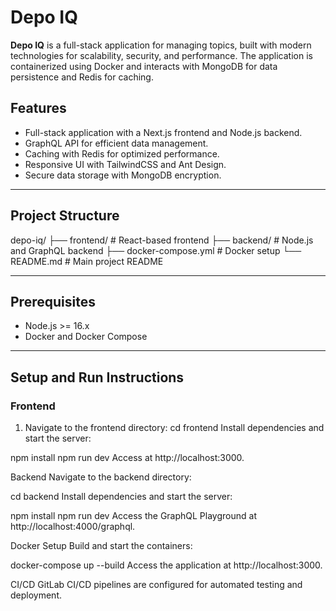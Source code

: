 # Depo IQ

**Depo IQ** is a full-stack application for managing topics, built with modern technologies for scalability, security, and performance. The application is containerized using Docker and interacts with MongoDB for data persistence and Redis for caching.

## Features

- Full-stack application with a Next.js frontend and Node.js backend.
- GraphQL API for efficient data management.
- Caching with Redis for optimized performance.
- Responsive UI with TailwindCSS and Ant Design.
- Secure data storage with MongoDB encryption.

---

## Project Structure

depo-iq/ ├── frontend/ # React-based frontend ├── backend/ # Node.js and GraphQL backend ├── docker-compose.yml # Docker setup └── README.md # Main project README

---

## Prerequisites

- Node.js >= 16.x
- Docker and Docker Compose

---

## Setup and Run Instructions

### Frontend

1. Navigate to the frontend directory:
   cd frontend
   Install dependencies and start the server:

npm install
npm run dev
Access at http://localhost:3000.

Backend
Navigate to the backend directory:

cd backend
Install dependencies and start the server:

npm install
npm run dev
Access the GraphQL Playground at http://localhost:4000/graphql.

Docker Setup
Build and start the containers:

docker-compose up --build
Access the application at http://localhost:3000.

CI/CD
GitLab CI/CD pipelines are configured for automated testing and deployment.
